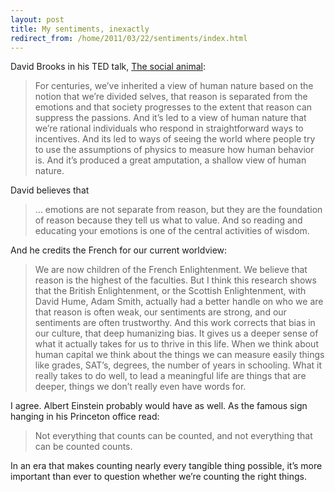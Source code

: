 ```yaml
---
layout: post
title: My sentiments, inexactly
redirect_from: /home/2011/03/22/sentiments/index.html
---
```

<p>David Brooks in his TED talk, <a href="http://www.ted.com/talks/david_brooks_the_social_animal.html#">The social animal</a>:
<blockquote>For centuries, we’ve inherited a view of human nature based on the notion that we’re divided selves, that reason is separated from the emotions and that society progresses to the extent that reason can suppress the passions. And it’s led to a view of human nature that we’re rational individuals who respond in straightforward ways to incentives. And its led to ways of seeing the world where people try to use the assumptions of physics to measure how human behavior is. And it’s produced a great amputation, a shallow view of human nature.</p></blockquote>
<p>David believes that</p>
<blockquote><p>… emotions are not separate from reason, but they are the foundation of reason because they tell us what to value. And so reading and educating your emotions is one of the central activities of wisdom.</p></blockquote>
<p>And he credits the French for our current worldview:</p>
<blockquote><p>We are now children of the French Enlightenment. We believe that reason is the highest of the faculties. But I think this research shows that the British Enlightenment, or the Scottish Enlightenment, with David Hume, Adam Smith, actually had a better handle on who we are that reason is often weak, our sentiments are strong, and our sentiments are often trustworthy. And this work corrects that bias in our culture, that deep humanizing bias. It gives us a deeper sense of what it actually takes for us to thrive in this life. When we think about human capital we think about the things we can measure easily things like grades, SAT’s, degrees, the number of years in schooling. What it really takes to do well, to lead a meaningful life are things that are deeper, things we don’t really even have words for.</p></blockquote>
<p>I agree.  Albert Einstein probably would have as well.  As the famous sign hanging in his Princeton office read:</p>
<blockquote><p>Not everything that counts can be counted, and not everything that can be counted counts.</p></blockquote>
<p>In an era that makes counting nearly every tangible thing possible, it’s more important than ever to question whether we’re counting the right things.</p>
